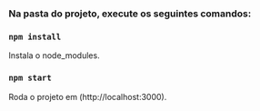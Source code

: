 ### Na pasta do projeto, execute os seguintes comandos:

### `npm install`
Instala o node_modules.

### `npm start`
Roda o projeto em (http://localhost:3000). 




